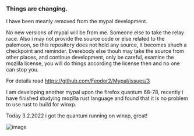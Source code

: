 ### Things are changing.

I have been meanly removed from the mypal development.

No new versions of mypal will be from me. Someone else to take the relay race.
Also i may not provide the source code or else related to the palemoon, so this repository does not hold any source, it becomes shuch a checkpoint and reminder.
Everebody else  thouh may take the source from other places, and continue development, only be careful, examine the mozilla license, you will do things according the license then and no one can stop you.

For details read https://github.com/Feodor2/Mypal/issues/3

I am developing another mypal upon the firefox quantum 68-78, recently i have finished studying mozilla rust language and found that it is no problem to use rust to build for winxp.


Today 3.2.2022 i got the quantum running on winxp, great!

![image](https://user-images.githubusercontent.com/19492771/152347482-f51058cd-2967-4bc5-80fd-5d269c328774.png)

